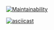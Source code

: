 [![Maintainability](https://api.codeclimate.com/v1/badges/a99a88d28ad37a79dbf6/maintainability)](https://codeclimate.com/github/codeclimate/codeclimate/maintainability)


[![asciicast](https://asciinema.org/a/Kbzx3caDfmOCTVkvjPksXUAXC.svg)](https://asciinema.org/a/Kbzx3caDfmOCTVkvjPksXUAXC)
